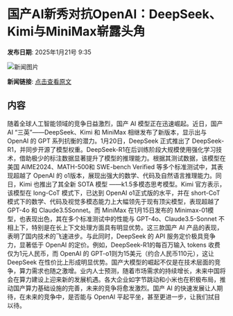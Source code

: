 # 国产AI新秀对抗OpenAI：DeepSeek、Kimi与MiniMax崭露头角

**发布日期**: 2025年1月21号 9:35

![新闻图片](https://pic.chinaz.com/picmap/thumb/202306131354279338_7.jpg)

**新闻链接**: [点击查看原文](https://www.aibase.com/zh/news/14872)

## 内容

随着全球人工智能领域的竞争日益激烈，国产 AI 模型正在迅速崛起。近日，国产 AI “三英”——DeepSeek、Kimi 和 MiniMax 相继发布了新版本，显示出与 OpenAI 的 GPT 系列抗衡的潜力。1月20日，DeepSeek 正式推出了 DeepSeek-R1，并同步开源了模型权重。DeepSeek-R1在后训练阶段大规模使用强化学习技术，借助极少的标注数据显著提升了模型的推理能力。根据其测试数据，该模型在美国 AIME2024、MATH-500和 SWE-bench Verified 等多个标准测试中，其表现超越了 OpenAI 的 o1版本，展现出强大的数学、代码及自然语言推理能力。同日，Kimi 也推出了其全新 SOTA 模型 ——k1.5多模态思考模型。Kimi 官方表示，该模型在 long-CoT 模式下，已达到 OpenAI o1正式版的水平，并在 short-CoT 模式下的数学、代码及视觉多模态能力上大幅领先于现有顶尖模型，表现超越了 GPT-4o 和 Claude3.5Sonnet。而 MiniMax 在1月15日发布的 Minimax-01模型，也表现出色，其在多个标准测试中的性能与 GPT-4o、Claude3.5-Sonnet 不相上下，特别是在长上下文处理方面具有明显优势。这三款国产 AI 产品的表现，表明了国内技术的飞速进步。与此同时，DeepSeek 的 API 服务定价极具竞争力，显著低于 OpenAI 的定价。例如，DeepSeek-R1的每百万输入 tokens 收费仅为1元人民币，而 OpenAI 的 GPT-o1则为15美元（约合人民币110元），这让 DeepSeek 在性价比上形成明显优势。国产大模型的崛起不仅是在技术层面的竞争，算力需求也随之激增。业内人士预测，随着市场需求的持续增长，未来中国将会在算力建设上迎来新的发展机遇。各大企业如字节跳动和小米也在积极布局，推动国产算力基础设施的完善，未来的竞争将愈发激烈。国产 AI 的快速发展让人期待，在未来的竞争中，是否能与 OpenAI 平起平坐，甚至更进一步，让我们拭目以待。

